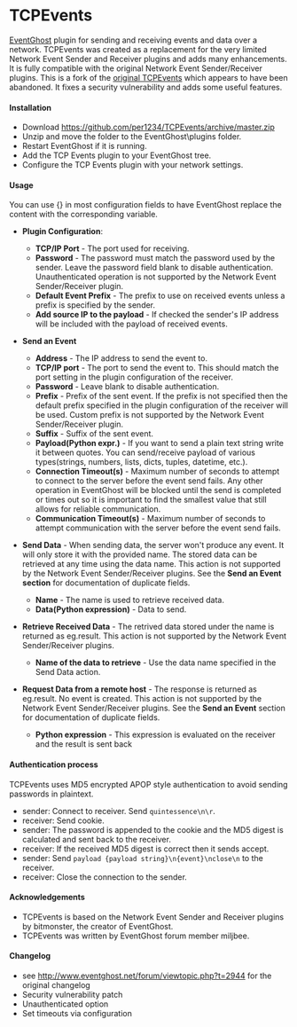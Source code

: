 TCPEvents
==========

[EventGhost](http://eventghost.net) plugin for sending and receiving events and data over a network.
TCPEvents was created as a replacement for the very limited Network Event Sender and Receiver plugins and adds many enhancements. It is fully compatible with the original Network Event Sender/Receiver plugins. This is a fork of the [original TCPEvents](http://www.eventghost.net/forum/viewtopic.php?t=2944) which appears to have been abandoned. It fixes a security vulnerability and adds some useful features.


#### Installation
- Download https://github.com/per1234/TCPEvents/archive/master.zip
- Unzip and move the folder to the EventGhost\plugins folder.
- Restart EventGhost if it is running.
- Add the TCP Events plugin to your EventGhost tree.
- Configure the TCP Events plugin with your network settings.


<a id="usage"></a>
#### Usage
You can use {} in most configuration fields to have EventGhost replace the content with the corresponding variable.
- **Plugin Configuration**:
  - **TCP/IP Port** - The port used for receiving.
  - **Password** - The password must match the password used by the sender. Leave the password field blank to disable authentication. Unauthenticated operation is not supported by the Network Event Sender/Receiver plugin.
  - **Default Event Prefix** - The prefix to use on received events unless a prefix is specified by the sender.
  - **Add source IP to the payload** - If checked the sender's IP address will be included with the payload of received events.

- **Send an Event**
  - **Address** - The IP address to send the event to.
  - **TCP/IP port** - The port to send the event to. This should match the port setting in the plugin configuration of the receiver.
  - **Password** - Leave blank to disable authentication.
  - **Prefix** - Prefix of the sent event. If the prefix is not specified then the default prefix specified in the plugin configuration of the receiver will be used. Custom prefix is not supported by the Network Event Sender/Receiver plugin.
  - **Suffix** - Suffix of the sent event.
  - **Payload(Python expr.)** - If you want to send a plain text string write it between quotes. You can send/receive payload of various types(strings, numbers, lists, dicts, tuples, datetime, etc.).
  - **Connection Timeout(s)** - Maximum number of seconds to attempt to connect to the server before the event send fails. Any other operation in EventGhost will be blocked until the send is completed or times out so it is important to find the smallest value that still allows for reliable communication.
  - **Communication Timeout(s)** - Maximum number of seconds to attempt communication with the server before the event send fails.

- **Send Data** - When sending data, the server won't produce any event. It will only store it with the provided name. The stored data can be retrieved at any time using the data name. This action is not supported by the Network Event Sender/Receiver plugins. See the **Send an Event section** for documentation of duplicate fields.
  - **Name** - The name is used to retrieve received data.
  - **Data(Python expression)** - Data to send.

- **Retrieve Received Data** - The retrived data stored under the name is returned as eg.result. This action is not supported by the Network Event Sender/Receiver plugins.
  - **Name of the data to retrieve** - Use the data name specified in the Send Data action.

- **Request Data from a remote host** - The response is returned as eg.result. No event is created. This action is not supported by the Network Event Sender/Receiver plugins. See the **Send an Event** section for documentation of duplicate fields.
  - **Python expression** - This expression is evaluated on the receiver and the result is sent back


<a id="authentication"></a>
#### Authentication process
TCPEvents uses MD5 encrypted APOP style authentication to avoid sending passwords in plaintext.
- sender: Connect to receiver. Send `quintessence\n\r`.
- receiver: Send cookie.
- sender: The password is appended to the cookie and the MD5 digest is calculated and sent back to the receiver.
- receiver: If the received MD5 digest is correct then it sends accept.
- sender: Send `payload {payload string}\n{event}\nclose\n` to the receiver.
- receiver: Close the connection to the sender.


#### Acknowledgements
- TCPEvents is based on the Network Event Sender and Receiver plugins by bitmonster, the creator of EventGhost.
- TCPEvents was written by EventGhost forum member miljbee.


<a id="changelog"></a>
#### Changelog
- see http://www.eventghost.net/forum/viewtopic.php?t=2944 for the original changelog
- Security vulnerability patch
- Unauthenticated option
- Set timeouts via configuration
